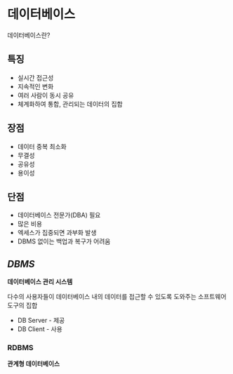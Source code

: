 # 데이터베이스
데이터베이스란?
## 특징
- 실시간 접근성
- 지속적인 변화
- 여러 사람이 동시 공유
- 체계화하여 통합, 관리되는 데이터의 집합
## 장점
- 데이터 중복 최소화
- 무결성
- 공유성
- 용이성
## 단점
- 데이터베이스 전문가(DBA) 필요
- 많은 비용
- 엑세스가 집중되면 과부화 발생
- DBMS 없이는 백업과 복구가 어려움
## *DBMS*
**데이터베이스 관리 시스템**

다수의 사용자들이 데이터베이스 내의 데이터를 접근할 수 있도록 도와주는 소프트웨어 도구의 집합
- DB Server - 제공
- DB Client - 사용
### RDBMS
**관계형 데이터베이스**
